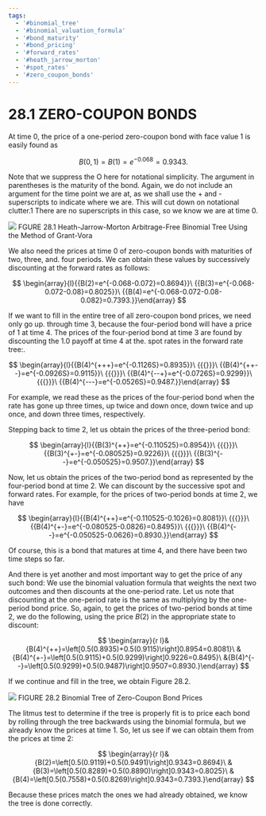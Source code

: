 ```yaml
---
tags:
  - '#binomial_tree'
  - '#binomial_valuation_formula'
  - '#bond_maturity'
  - '#bond_pricing'
  - '#forward_rates'
  - '#heath_jarrow_morton'
  - '#spot_rates'
  - '#zero_coupon_bonds'
---
```

# 28.1 ZERO-COUPON BONDS

At time 0, the price of a one-period zero-coupon bond with face value 1 is easily found as

$$
B(0,1)=B(1)=e^{-0.068}=0.9343.
$$

Note that we suppress the O here for notational simplicity. The argument in parentheses is the maturity of the bond. Again, we do not include an argument for the time point we are at, as we shall use the $+$ and - superscripts to indicate where we are. This will cut down on notational clutter.1 There are no superscripts in this case, so we know we are at time 0.

![](images/259ff24b50186e6b4dfa8101b58b57b15c6504bb497192c6159bb2350734dd05.jpg)
FGURE 28.1 Heath-Jarrow-Morton Arbitrage-Free Binomial Tree Using the Method of Grant-Vora

We also need the prices at time 0 of zero-coupon bonds with maturities of two, three, and. four periods. We can obtain these values by successively discounting at the forward rates as follows:

$$
\begin{array}{l}{{B(2)=e^{-0.068-0.072}=0.8694}}\ {{B(3)=e^{-0.068-0.072-0.08}=0.8025}}\ {{B(4)=e^{-0.068-0.072-0.08-0.082}=0.7393.}}\end{array}
$$

If we want to fill in the entire tree of all zero-coupon bond prices, we need only go up. through time 3, because the four-period bond will have a price of 1 at time 4. The prices of the four-period bond at time 3 are found by discounting the 1.0 payoff at time 4 at the. spot rates in the forward rate tree:.

$$
\begin{array}{l}{{B(4)^{+++}=e^{-0.1126S}=0.8935}}\ {{{}}}\ {{B(4)^{++--}=e^{-0.0926S}=0.9115}}\ {{{}}}\ {{B(4)^{--+}=e^{-0.0726S}=0.9299}}\ {{{}}}\ {{B(4)^{---}=e^{-0.0526S}=0.9487.}}\end{array}
$$

For example, we read these as the prices of the four-period bond when the rate has gone up three times, up twice and down once, down twice and up once, and down three times, respectively.

Stepping back to time 2, let us obtain the prices of the three-period bond:

$$
\begin{array}{l}{{B(3)^{++}=e^{-0.110525}=0.8954}}\ {{{}}}\ {{B(3)^{+-}=e^{-0.080525}=0.9226}}\ {{{}}}\ {{B(3)^{--}=e^{-0.050525}=0.9507.}}\end{array}
$$

Now, let us obtain the prices of the two-period bond as represented by the four-period bond at time 2. We can discount by the successive spot and forward rates. For example, for the prices of two-period bonds at time 2, we have

$$
\begin{array}{l}{{B(4)^{++}=e^{-0.110525-0.1026}=0.8081}}\ {{{}}}\ {{B(4)^{+-}=e^{-0.080525-0.0826}=0.8495}}\ {{{}}}\ {{B(4)^{--}=e^{-0.050525-0.0626}=0.8930.}}\end{array}
$$

Of course, this is a bond that matures at time 4, and there have been two time steps so far.

And there is yet another and most important way to get the price of any such bond: We use the binomial valuation formula that weights the next two outcomes and then discounts at the one-period rate. Let us note that discounting at the one-period rate is the same as multiplying by the one-period bond price. So, again, to get the prices of two-period bonds at time 2, we do the following, using the price $B(2)$ in the appropriate state to discount:

$$
\begin{array}{r l}&{B(4)^{++}=\left[0.5(0.8935)+0.5(0.9115)\right]0.8954=0.8081}\ &{B(4)^{+-}=\left[0.5(0.9115)+0.5(0.9299)\right]0.9226=0.8495}\ &{B(4)^{--}=\left[0.5(0.9299)+0.5(0.9487)\right]0.9507=0.8930.}\end{array}
$$

If we continue and fill in the tree, we obtain Figure 28.2.

![](images/f55e75eee39cb4a5be3273a83da89da135f6e113274abde0a0d4864ff4741fc2.jpg)
FIGURE 28.2 Binomial Tree of Zero-Coupon Bond Prices

The litmus test to determine if the tree is properly fit is to price each bond by rolling through the tree backwards using the binomial formula, but we already know the prices at time 1. So, let us see if we can obtain them from the prices at time 2:

$$
\begin{array}{r l}&{B(2)=\left[0.5(0.9119)+0.5(0.9491)\right]0.9343=0.8694}\ &{B(3)=\left[0.5(0.8289)+0.5(0.8890)\right]0.9343=0.8025}\ &{B(4)=\left[0.5(0.7558)+0.5(0.8269)\right]0.9343=0.7393.}\end{array}
$$

Because these prices match the ones we had already obtained, we know the tree is done correctly.
